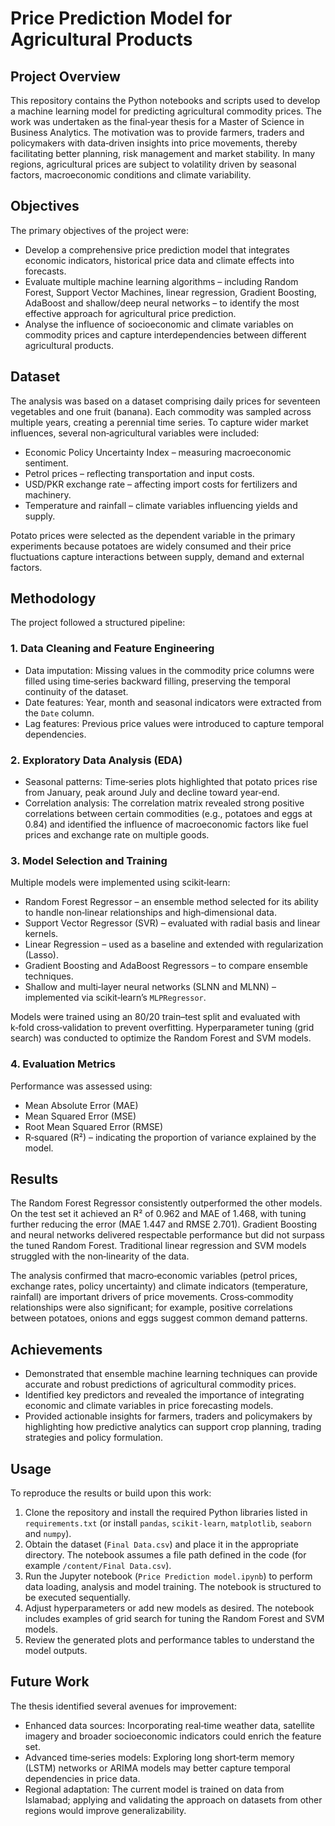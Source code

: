 # Price Prediction Model for Agricultural Products

## Project Overview

This repository contains the Python notebooks and scripts used to develop a machine learning model for predicting agricultural commodity prices. The work was undertaken as the final‑year thesis for a Master of Science in Business Analytics. The motivation was to provide farmers, traders and policymakers with data‑driven insights into price movements, thereby facilitating better planning, risk management and market stability. In many regions, agricultural prices are subject to volatility driven by seasonal factors, macroeconomic conditions and climate variability.

## Objectives

The primary objectives of the project were:

* Develop a comprehensive price prediction model that integrates economic indicators, historical price data and climate effects into forecasts.
* Evaluate multiple machine learning algorithms – including Random Forest, Support Vector Machines, linear regression, Gradient Boosting, AdaBoost and shallow/deep neural networks – to identify the most effective approach for agricultural price prediction.
* Analyse the influence of socioeconomic and climate variables on commodity prices and capture interdependencies between different agricultural products.

## Dataset

The analysis was based on a dataset comprising daily prices for seventeen vegetables and one fruit (banana). Each commodity was sampled across multiple years, creating a perennial time series. To capture wider market influences, several non‑agricultural variables were included:

* Economic Policy Uncertainty Index – measuring macroeconomic sentiment.
* Petrol prices – reflecting transportation and input costs.
* USD/PKR exchange rate – affecting import costs for fertilizers and machinery.
* Temperature and rainfall – climate variables influencing yields and supply.

Potato prices were selected as the dependent variable in the primary experiments because potatoes are widely consumed and their price fluctuations capture interactions between supply, demand and external factors.

## Methodology

The project followed a structured pipeline:

### 1. Data Cleaning and Feature Engineering

* Data imputation: Missing values in the commodity price columns were filled using time‑series backward filling, preserving the temporal continuity of the dataset.
* Date features: Year, month and seasonal indicators were extracted from the `Date` column.
* Lag features: Previous price values were introduced to capture temporal dependencies.

### 2. Exploratory Data Analysis (EDA)

* Seasonal patterns: Time‑series plots highlighted that potato prices rise from January, peak around July and decline toward year‑end.
* Correlation analysis: The correlation matrix revealed strong positive correlations between certain commodities (e.g., potatoes and eggs at 0.84) and identified the influence of macroeconomic factors like fuel prices and exchange rate on multiple goods.

### 3. Model Selection and Training

Multiple models were implemented using scikit‑learn:

* Random Forest Regressor – an ensemble method selected for its ability to handle non‑linear relationships and high‑dimensional data.
* Support Vector Regressor (SVR) – evaluated with radial basis and linear kernels.
* Linear Regression – used as a baseline and extended with regularization (Lasso).
* Gradient Boosting and AdaBoost Regressors – to compare ensemble techniques.
* Shallow and multi‑layer neural networks (SLNN and MLNN) – implemented via scikit‑learn’s `MLPRegressor`.

Models were trained using an 80/20 train–test split and evaluated with k‑fold cross‑validation to prevent overfitting. Hyperparameter tuning (grid search) was conducted to optimize the Random Forest and SVM models.

### 4. Evaluation Metrics

Performance was assessed using:

* Mean Absolute Error (MAE)
* Mean Squared Error (MSE)
* Root Mean Squared Error (RMSE)
* R‑squared (R²) – indicating the proportion of variance explained by the model.

## Results

The Random Forest Regressor consistently outperformed the other models. On the test set it achieved an R² of 0.962 and MAE of 1.468, with tuning further reducing the error (MAE 1.447 and RMSE 2.701). Gradient Boosting and neural networks delivered respectable performance but did not surpass the tuned Random Forest. Traditional linear regression and SVM models struggled with the non‑linearity of the data.

The analysis confirmed that macro‑economic variables (petrol prices, exchange rates, policy uncertainty) and climate indicators (temperature, rainfall) are important drivers of price movements. Cross‑commodity relationships were also significant; for example, positive correlations between potatoes, onions and eggs suggest common demand patterns.

## Achievements

* Demonstrated that ensemble machine learning techniques can provide accurate and robust predictions of agricultural commodity prices.
* Identified key predictors and revealed the importance of integrating economic and climate variables in price forecasting models.
* Provided actionable insights for farmers, traders and policymakers by highlighting how predictive analytics can support crop planning, trading strategies and policy formulation.

## Usage

To reproduce the results or build upon this work:

1. Clone the repository and install the required Python libraries listed in `requirements.txt` (or install `pandas`, `scikit‑learn`, `matplotlib`, `seaborn` and `numpy`).
2. Obtain the dataset (`Final Data.csv`) and place it in the appropriate directory. The notebook assumes a file path defined in the code (for example `/content/Final Data.csv`).
3. Run the Jupyter notebook (`Price Prediction model.ipynb`) to perform data loading, analysis and model training. The notebook is structured to be executed sequentially.
4. Adjust hyperparameters or add new models as desired. The notebook includes examples of grid search for tuning the Random Forest and SVM models.
5. Review the generated plots and performance tables to understand the model outputs.

## Future Work

The thesis identified several avenues for improvement:

* Enhanced data sources: Incorporating real‑time weather data, satellite imagery and broader socioeconomic indicators could enrich the feature set.
* Advanced time‑series models: Exploring long short‑term memory (LSTM) networks or ARIMA models may better capture temporal dependencies in price data.
* Regional adaptation: The current model is trained on data from Islamabad; applying and validating the approach on datasets from other regions would improve generalizability.
